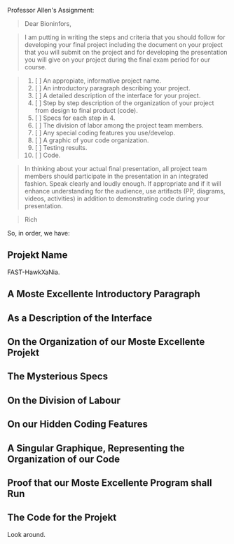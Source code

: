 Professor Allen's Assignment:

> Dear Bioninfors,

> I am putting in writing the steps and criteria that you should follow for developing your final project including the document on your project that you will submit on the project and for developing the presentation you will give on your project during the final exam period for our course.

> 1. [ ] An appropiate, informative project name.
> 2. [ ] An introductory paragraph describing your project.
> 3. [ ] A detailed description of the interface for your project.
> 4. [ ] Step by step description of the organization of your project from design to final product (code).
> 5. [ ] Specs for each step in 4.
> 6. [ ] The division of labor among the project team members.
> 7. [ ] Any special coding features you use/develop.
> 8. [ ] A graphic of your code organization.
> 9. [ ] Testing results.
> 10. [ ] Code.

> In thinking about your actual final presentation, all project team members should participate in the presentation in an integrated fashion.  Speak clearly and loudly enough.  If appropriate and if it will enhance understanding for the audience, use artifacts (PP, diagrams, videos, activities) in addition to demonstrating code during your presentation.

> Rich

So, in order, we have:

## Projekt Name
FAST-HawkXaNia.

## A Moste Excellente Introductory Paragraph


## As a Description of the Interface


## On the Organization of our Moste Excellente Projekt


## The Mysterious Specs


## On the Division of Labour


## On our Hidden Coding Features


## A Singular Graphique, Representing the Organization of our Code


## Proof that our Moste Excellente Program shall Run


## The Code for the Projekt
Look around.
